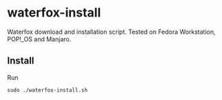 # waterfox-install
Waterfox download and installation script.
Tested on Fedora Workstation, POP!_OS and Manjaro.

## Install


Run

    sudo ./waterfox-install.sh
